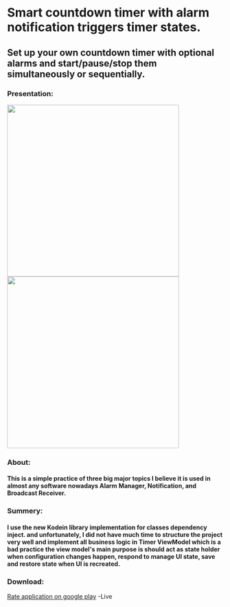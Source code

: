 # Smart countdown timer with alarm notification triggers timer states.
## Set up your own countdown timer with optional alarms and start/pause/stop them simultaneously or sequentially.

### Presentation:
<div>
  <img src="https://user-images.githubusercontent.com/101206928/215834510-e3abe614-3717-4687-8955-1d3bca263c77.png" width="400">
   <img src="https://user-images.githubusercontent.com/101206928/215834510-e3abe614-3717-4687-8955-1d3bca263c77.png" width="400">
  </div>
  
  
  ### About:
  #### This is a simple practice of three big major topics I believe it is used in almost any software nowadays Alarm Manager, Notification, and Broadcast Receiver.


 ### Summery:
 #### I use the new Kodein library implementation for classes dependency inject. and unfortunately, I did not have much time to structure the project very well and implement all business logic in Timer ViewModel which is a bad practice the view model's main purpose is should act as state holder when configuration changes happen, respond to manage UI state, save and restore state when UI is recreated.
 
 ### Download:
 [Rate application on google play](https://play.google.com/store/apps/details?id=sparespark.countdown.timer) -Live


